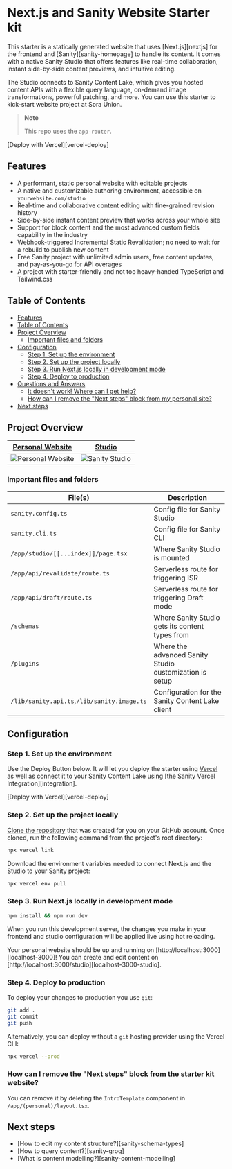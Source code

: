 # Next.js and Sanity Website Starter kit

This starter is a statically generated website that uses [Next.js][nextjs] for the frontend and [Sanity][sanity-homepage] to handle its content. It comes with a native Sanity Studio that offers features like real-time collaboration, instant side-by-side content previews, and intuitive editing.

The Studio connects to Sanity Content Lake, which gives you hosted content APIs with a flexible query language, on-demand image transformations, powerful patching, and more. You can use this starter to kick-start website project at Sora Union.

> **Note**
>
> This repo uses the `app-router`.

[Deploy with Vercel][vercel-deploy]

## Features

- A performant, static personal website with editable projects
- A native and customizable authoring environment, accessible on `yourwebsite.com/studio`
- Real-time and collaborative content editing with fine-grained revision history
- Side-by-side instant content preview that works across your whole site
- Support for block content and the most advanced custom fields capability in the industry
- Webhook-triggered Incremental Static Revalidation; no need to wait for a rebuild to publish new content
- Free Sanity project with unlimited admin users, free content updates, and pay-as-you-go for API overages
- A project with starter-friendly and not too heavy-handed TypeScript and Tailwind.css

## Table of Contents

- [Features](#features)
- [Table of Contents](#table-of-contents)
- [Project Overview](#project-overview)
  - [Important files and folders](#important-files-and-folders)
- [Configuration](#configuration)
  - [Step 1. Set up the environment](#step-1-set-up-the-environment)
  - [Step 2. Set up the project locally](#step-2-set-up-the-project-locally)
  - [Step 3. Run Next.js locally in development mode](#step-3-run-nextjs-locally-in-development-mode)
  - [Step 4. Deploy to production](#step-4-deploy-to-production)
- [Questions and Answers](#questions-and-answers)
  - [It doesn&#39;t work! Where can I get help?](#it-doesnt-work-where-can-i-get-help)
  - [How can I remove the &#34;Next steps&#34; block from my personal site?](#how-can-i-remove-the-next-steps-block-from-my-personal-website)
- [Next steps](#next-steps)

## Project Overview

| [Personal Website](https://template-nextjs-app-router-personal-website.sanity.build/)                                      | [Studio](https://template-nextjs-app-router-personal-website.sanity.build/studio)                                       |
| ----------------------------------------------------------------------------------------------------------------------- | -------------------------------------------------------------------------------------------------------------------- |
| ![Personal Website](https://user-images.githubusercontent.com/6951139/206395107-e58a796d-13a9-400a-94b6-31cb5df054ab.png) | ![Sanity Studio](https://user-images.githubusercontent.com/6951139/206395521-8a5f103d-4a0c-4da8-aff5-d2a1961fb2c0.png) |

### Important files and folders

| File(s)                                         | Description                                             |
| ----------------------------------------------- | ------------------------------------------------------- |
| `sanity.config.ts`                            | Config file for Sanity Studio                           |
| `sanity.cli.ts`                               | Config file for Sanity CLI                              |
| `/app/studio/[[...index]]/page.tsx`           | Where Sanity Studio is mounted                          |
| `/app/api/revalidate/route.ts`                | Serverless route for triggering ISR                     |
| `/app/api/draft/route.ts`                     | Serverless route for triggering Draft mode              |
| `/schemas`                                    | Where Sanity Studio gets its content types from         |
| `/plugins`                                    | Where the advanced Sanity Studio customization is setup |
| `/lib/sanity.api.ts`,`/lib/sanity.image.ts` | Configuration for the Sanity Content Lake client        |

## Configuration

### Step 1. Set up the environment

Use the Deploy Button below. It will let you deploy the starter using [Vercel](https://vercel.com?utm_source=github&utm_medium=readme&utm_campaign=next-sanity-example) as well as connect it to your Sanity Content Lake using [the Sanity Vercel Integration][integration].

[Deploy with Vercel][vercel-deploy]

### Step 2. Set up the project locally

[Clone the repository](https://docs.github.com/en/repositories/creating-and-managing-repositories/cloning-a-repository) that was created for you on your GitHub account. Once cloned, run the following command from the project's root directory:

```bash
npx vercel link
```

Download the environment variables needed to connect Next.js and the Studio to your Sanity project:

```bash
npx vercel env pull
```

### Step 3. Run Next.js locally in development mode

```bash
npm install && npm run dev
```

When you run this development server, the changes you make in your frontend and studio configuration will be applied live using hot reloading.

Your personal website should be up and running on [http://localhost:3000][localhost-3000]! You can create and edit content on [http://localhost:3000/studio][localhost-3000-studio].

### Step 4. Deploy to production

To deploy your changes to production you use `git`:

```bash
git add .
git commit
git push
```

Alternatively, you can deploy without a `git` hosting provider using the Vercel CLI:

```bash
npx vercel --prod
```

### How can I remove the "Next steps" block from the starter kit website?

You can remove it by deleting the `IntroTemplate` component in `/app/(personal)/layout.tsx`.

## Next steps

- [How to edit my content structure?][sanity-schema-types]
- [How to query content?][sanity-groq]
- [What is content modelling?][sanity-content-modelling]

[app-dir]: https://beta.nextjs.org/docs/routing/fundamentals#the-app-directory
